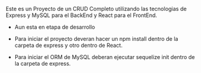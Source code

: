 Este es un Proyecto de un CRUD Completo utilizando las tecnologias de Express y MySQL para el BackEnd y React para el FrontEnd.

- Aun esta en etapa de desarrollo

- Para iniciar el proyecto deveran hacer un npm install dentro de la carpeta de express y otro dentro de React.

- Para iniciar el ORM de MySQL deberan ejecutar sequelize init dentro de la carpeta de express.